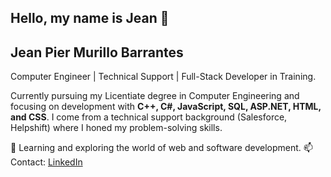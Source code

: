## Hello, my name is Jean 👋

## Jean Pier Murillo Barrantes

Computer Engineer | Technical Support | Full-Stack Developer in Training.

Currently pursuing my Licentiate degree in Computer Engineering and focusing on development with **C++, C#, JavaScript, SQL, ASP.NET, HTML, and CSS**. I come from a technical support background (Salesforce, Helpshift) where I honed my problem-solving skills.

🌱 Learning and exploring the world of web and software development.
📫 Contact: [LinkedIn](https://linkedin.com/in/JeanMurillo)

